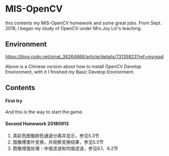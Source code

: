 # MIS-OpenCV
this contents my MIS-OpenCV homework and some great jobs.
From Sept. 2018, I began my study of OpenCV under Mrs.Joy Lin's teaching.


## Environment
https://blog.csdn.net/sinat_36264666/article/details/73135823?ref=myread

Above is a Chinese vsrsion about how to install OpenCV Develop Environment, with it I finished my Basic  Develop Environment.
## Contents
#### First try
And this is the way to start the game.
#### Second Homework 20180913
1. 真彩色图像颜色通道分离并显示，参见5.3节
2. 图像傅里叶变换，并观察变换结果，参见5.5节
3. 图像增强处理：中值滤波和均值滤波，参见6.1、6.2节
